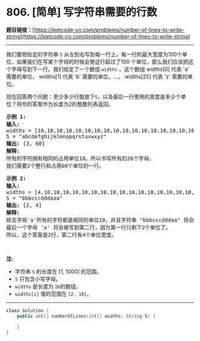 # 806. [简单] 写字符串需要的行数

**题目链接：**[https://leetcode-cn.com/problems/number-of-lines-to-write-string](https://leetcode-cn.com/problems/number-of-lines-to-write-string)

---

<div class="content__1Y2H">
 <div class="notranslate">
  <p>我们要把给定的字符串 <code>S</code>&nbsp;从左到右写到每一行上，每一行的最大宽度为100个单位，如果我们在写某个字母的时候会使这行超过了100 个单位，那么我们应该把这个字母写到下一行。我们给定了一个数组&nbsp;<code>widths</code>&nbsp;，这个数组&nbsp;widths[0] 代表 'a' 需要的单位，&nbsp;widths[1] 代表 'b' 需要的单位，...，&nbsp;widths[25] 代表 'z' 需要的单位。</p> 
  <p>现在回答两个问题：至少多少行能放下<code>S</code>，以及最后一行使用的宽度是多少个单位？将你的答案作为长度为2的整数列表返回。</p> 
  <pre class="language-text"><strong>示例 1:</strong>
<strong>输入:</strong> 
widths = [10,10,10,10,10,10,10,10,10,10,10,10,10,10,10,10,10,10,10,10,10,10,10,10,10,10]
S = "abcdefghijklmnopqrstuvwxyz"
<strong>输出:</strong> [3, 60]
<strong>解释: 
</strong>所有的字符拥有相同的占用单位10。所以书写所有的26个字母，
我们需要2个整行和占用60个单位的一行。
</pre> 
  <pre class="language-text"><strong>示例 2:</strong>
<strong>输入:</strong> 
widths = [4,10,10,10,10,10,10,10,10,10,10,10,10,10,10,10,10,10,10,10,10,10,10,10,10,10]
S = "bbbcccdddaaa"
<strong>输出:</strong> [2, 4]
<strong>解释: 
</strong>除去字母'a'所有的字符都是相同的单位10，并且字符串 "bbbcccdddaa" 将会覆盖 9 * 10 + 2 * 4 = 98 个单位.
最后一个字母 'a' 将会被写到第二行，因为第一行只剩下2个单位了。
所以，这个答案是2行，第二行有4个单位宽度。
</pre> 
  <p>&nbsp;</p> 
  <p><strong>注:</strong></p> 
  <ul> 
   <li>字符串&nbsp;<code>S</code> 的长度在&nbsp;[1, 1000] 的范围。</li> 
   <li><code>S</code> 只包含小写字母。</li> 
   <li><code>widths</code> 是长度为&nbsp;<code>26</code>的数组。</li> 
   <li><code>widths[i]</code>&nbsp;值的范围在&nbsp;<code>[2, 10]</code>。</li> 
  </ul> 
 </div>
</div>

---

```java
class Solution {
    public int[] numberOfLines(int[] widths, String S) {
        
    }
}
```